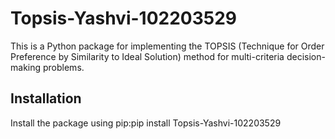 # Topsis-Yashvi-102203529

This is a Python package for implementing the TOPSIS (Technique for Order Preference by Similarity to Ideal Solution) method for multi-criteria decision-making problems.

## Installation

Install the package using pip:pip install Topsis-Yashvi-102203529

